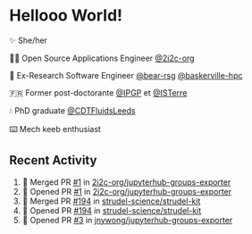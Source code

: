 # Hellooo World!

✨ She/her

👩‍💻 Open Source Applications Engineer [@2i2c-org](https://2i2c.org/)

🐻 Ex-Research Software Engineer [@bear-rsg](https://github.com/bear-rsg) [@baskerville-hpc](https://github.com/baskerville-hpc) 

🇫🇷 Former post-doctorante [@IPGP](https://github.com/IPGP) et [@ISTerre](https://www.isterre.fr/) 

💧 PhD graduate [@CDTFluidsLeeds](https://fluid-dynamics.leeds.ac.uk/) 

⌨️ Mech keeb enthusiast 

## Recent Activity 

<!--START_SECTION:activity-->
1. 🎉 Merged PR [#1](https://github.com/2i2c-org/jupyterhub-groups-exporter/pull/1) in [2i2c-org/jupyterhub-groups-exporter](https://github.com/2i2c-org/jupyterhub-groups-exporter)
2. 💪 Opened PR [#1](https://github.com/2i2c-org/jupyterhub-groups-exporter/pull/1) in [2i2c-org/jupyterhub-groups-exporter](https://github.com/2i2c-org/jupyterhub-groups-exporter)
3. 🎉 Merged PR [#194](https://github.com/strudel-science/strudel-kit/pull/194) in [strudel-science/strudel-kit](https://github.com/strudel-science/strudel-kit)
4. 💪 Opened PR [#194](https://github.com/strudel-science/strudel-kit/pull/194) in [strudel-science/strudel-kit](https://github.com/strudel-science/strudel-kit)
5. 💪 Opened PR [#3](https://github.com/jnywong/jupyterhub-groups-exporter/pull/3) in [jnywong/jupyterhub-groups-exporter](https://github.com/jnywong/jupyterhub-groups-exporter)
<!--END_SECTION:activity-->
